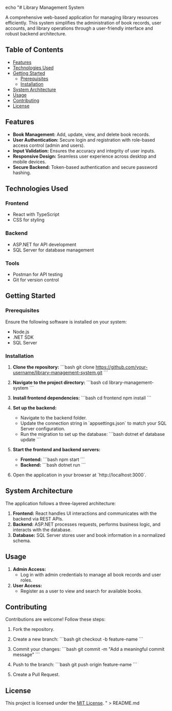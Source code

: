 echo "# Library Management System

A comprehensive web-based application for managing library resources efficiently. This system simplifies the administration of book records, user accounts, and library operations through a user-friendly interface and robust backend architecture.

## Table of Contents
- [Features](#features)
- [Technologies Used](#technologies-used)
- [Getting Started](#getting-started)
  - [Prerequisites](#prerequisites)
  - [Installation](#installation)
- [System Architecture](#system-architecture)
- [Usage](#usage)
- [Contributing](#contributing)
- [License](#license)

## Features
- **Book Management:** Add, update, view, and delete book records.
- **User Authentication:** Secure login and registration with role-based access control (admin and users).
- **Input Validation:** Ensures the accuracy and integrity of user inputs.
- **Responsive Design:** Seamless user experience across desktop and mobile devices.
- **Secure Backend:** Token-based authentication and secure password hashing.

## Technologies Used
### Frontend
- React with TypeScript
- CSS for styling

### Backend
- ASP.NET for API development
- SQL Server for database management

### Tools
- Postman for API testing
- Git for version control

## Getting Started
### Prerequisites
Ensure the following software is installed on your system:
- Node.js
- .NET SDK
- SQL Server

### Installation
1. **Clone the repository:**
   \`\`\`bash
   git clone https://github.com/your-username/library-management-system.git
   \`\`\`

2. **Navigate to the project directory:**
   \`\`\`bash
   cd library-management-system
   \`\`\`

3. **Install frontend dependencies:**
   \`\`\`bash
   cd frontend
   npm install
   \`\`\`

4. **Set up the backend:**
   - Navigate to the backend folder.
   - Update the connection string in \`appsettings.json\` to match your SQL Server configuration.
   - Run the migration to set up the database:
     \`\`\`bash
     dotnet ef database update
     \`\`\`

5. **Start the frontend and backend servers:**
   - **Frontend:**
     \`\`\`bash
     npm start
     \`\`\`
   - **Backend:**
     \`\`\`bash
     dotnet run
     \`\`\`

6. Open the application in your browser at \`http://localhost:3000\`.

## System Architecture
The application follows a three-layered architecture:
1. **Frontend:** React handles UI interactions and communicates with the backend via REST APIs.
2. **Backend:** ASP.NET processes requests, performs business logic, and interacts with the database.
3. **Database:** SQL Server stores user and book information in a normalized schema.

## Usage
1. **Admin Access:**
   - Log in with admin credentials to manage all book records and user roles.
2. **User Access:**
   - Register as a user to view and search for available books.

## Contributing
Contributions are welcome! Follow these steps:
1. Fork the repository.
2. Create a new branch:
   \`\`\`bash
   git checkout -b feature-name
   \`\`\`

3. Commit your changes:
   \`\`\`bash
   git commit -m \"Add a meaningful commit message\"
   \`\`\`

4. Push to the branch:
   \`\`\`bash
   git push origin feature-name
   \`\`\`

5. Create a Pull Request.

## License
This project is licensed under the [MIT License](LICENSE).
" > README.md
